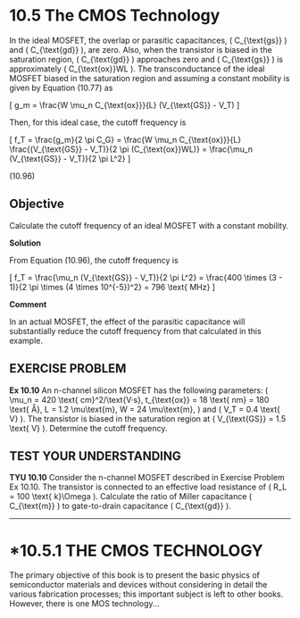 # 10.5 The CMOS Technology

In the ideal MOSFET, the overlap or parasitic capacitances, \( C_{\text{gs}} \) and \( C_{\text{gd}} \), are zero. Also, when the transistor is biased in the saturation region, \( C_{\text{gd}} \) approaches zero and \( C_{\text{gs}} \) is approximately \( C_{\text{ox}}WL \). The transconductance of the ideal MOSFET biased in the saturation region and assuming a constant mobility is given by Equation (10.77) as

\[
g_m = \frac{W \mu_n C_{\text{ox}}}{L} (V_{\text{GS}} - V_T)
\]

Then, for this ideal case, the cutoff frequency is

\[
f_T = \frac{g_m}{2 \pi C_G} = \frac{W \mu_n C_{\text{ox}}}{L} \frac{(V_{\text{GS}} - V_T)}{2 \pi (C_{\text{ox}}WL)} = \frac{\mu_n (V_{\text{GS}} - V_T)}{2 \pi L^2}
\]

(10.96)

## Objective

Calculate the cutoff frequency of an ideal MOSFET with a constant mobility.

**Solution**

From Equation (10.96), the cutoff frequency is

\[
f_T = \frac{\mu_n (V_{\text{GS}} - V_T)}{2 \pi L^2} = \frac{400 \times (3 - 1)}{2 \pi \times (4 \times 10^{-5})^2} = 796 \text{ MHz}
\]

**Comment**

In an actual MOSFET, the effect of the parasitic capacitance will substantially reduce the cutoff frequency from that calculated in this example.

## EXERCISE PROBLEM

**Ex 10.10** An n-channel silicon MOSFET has the following parameters: \( \mu_n = 420 \text{ cm}^2/\text{V·s}, t_{\text{ox}} = 18 \text{ nm} = 180 \text{ Å}, L = 1.2 \mu\text{m}, W = 24 \mu\text{m}, \) and \( V_T = 0.4 \text{ V} \). The transistor is biased in the saturation region at \( V_{\text{GS}} = 1.5 \text{ V} \). Determine the cutoff frequency.

## TEST YOUR UNDERSTANDING

**TYU 10.10** Consider the n-channel MOSFET described in Exercise Problem Ex 10.10. The transistor is connected to an effective load resistance of \( R_L = 100 \text{ k}\Omega \). Calculate the ratio of Miller capacitance \( C_{\text{m}} \) to gate-to-drain capacitance \( C_{\text{gd}} \).

----

# *10.5.1 THE CMOS TECHNOLOGY

The primary objective of this book is to present the basic physics of semiconductor materials and devices without considering in detail the various fabrication processes; this important subject is left to other books. However, there is one MOS technology...